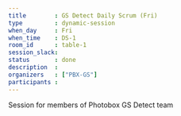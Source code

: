 ```yaml
---
title        : GS Detect Daily Scrum (Fri)
type         : dynamic-session
when_day     : Fri
when_time    : DS-1
room_id      : table-1
session_slack: 
status       : done
description  :
organizers   : ["PBX-GS"]
participants :
---
```



Session for members of Photobox GS Detect team
